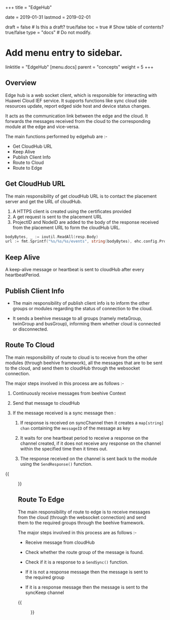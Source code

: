 +++
title =  "EdgeHub"


date = 2019-01-31
lastmod = 2019-02-01

draft = false  # Is this a draft? true/false
toc = true  # Show table of contents? true/false
type = "docs"  # Do not modify.

# Add menu entry to sidebar.
linktitle = "EdgeHub"
[menu.docs]
  parent = "concepts"
  weight = 5
+++

## Overview

Edge hub is a web socket client, which is responsible for interacting with Huawei Cloud IEF service.
It supports functions like sync cloud side resources update, report edged side host and device status changes.

It acts as the communication link between the edge and the cloud.
It forwards the messages received from the cloud to the corresponding module at the edge and vice-versa.

The main functions performed by edgehub are :-

- Get CloudHub URL
- Keep Alive
- Publish Client Info
- Route to Cloud 
- Route to Edge


## Get CloudHub URL

The main responsibility of get cloudHub URL is to contact the placement server and get the URL of cloudHub.   

1. A HTTPS client is created using the certificates provided 
2. A get request is sent to the placement URL 
3. ProjectID and NodeID are added to the body of the response received from the placement URL to form the cloudHub URL.

```go
bodyBytes, _ := ioutil.ReadAll(resp.Body)
url := fmt.Sprintf("%s/%s/%s/events", string(bodyBytes), ehc.config.ProjectID, ehc.config.NodeID)
```
## Keep Alive

A keep-alive message or heartbeat is sent to cloudHub after every heartbeatPeriod.


## Publish Client Info

- The main responsibility of publish client info is to inform the other groups or modules regarding the status of connection to the cloud.

- It sends a beehive message to all groups (namely metaGroup, twinGroup and busGroup), informing them whether cloud is connected or disconnected. 


## Route To Cloud 

The main responsibility of route to cloud is to receive from the other modules (through beehive framework), all the
messages that are to be sent to the cloud, and send them to cloudHub through the websocket connection.
 
The major steps involved in this process are as follows :-

1. Continuously receive messages from beehive Context 
2. Send that message to cloudHub 
3. If the message received is a sync message then :
 
    1. If response is received on syncChannel then it creates a `map[string] chan` containing the `messageID` of the message as key
    
    2. It waits for one heartbeat period to receive a response on the channel created, if it does not receive any response on the channel within the specified time then it times out.
        
    3. The response received on the channel is sent back to the module using the `SendResponse()` function.

{{<figure library="1" numbered="true" src="route-to-cloud.png" title="Route to Cloud">}}

## Route To Edge

The main responsibility of route to edge is to receive messages from the cloud (through the websocket connection) and
send them to the required groups through the beehive framework.

The major steps involved in this process are as follows :-

- Receive message from cloudHub

- Check whether the route group of the message is found.

- Check if it is a response to a `SendSync()` function.

- If it is not a response message then the message is sent to the required group

- If it is a response message then the message is sent to the syncKeep channel

{{<figure library="1" numbered="true" src="route-to-edge.png" title="Route to Edge">}}
